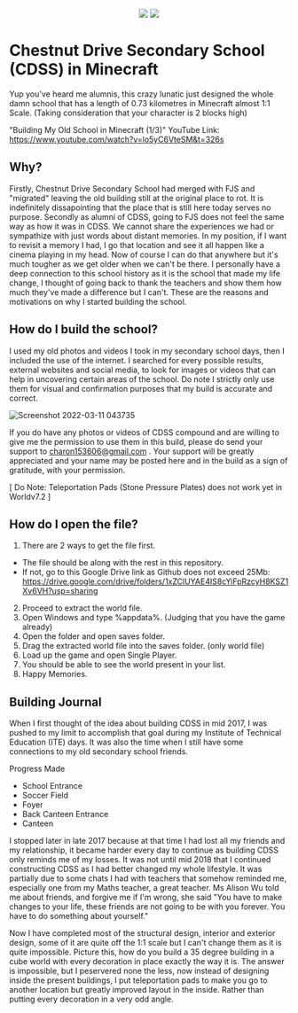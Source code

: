   <p align="center">
  <img src="https://scontent.fsin9-2.fna.fbcdn.net/v/t1.18169-9/1623292_1450443151907269_5515624249546802743_n.png?_nc_cat=103&ccb=1-5&_nc_sid=09cbfe&_nc_ohc=wEbtQfUuMe4AX9pre8t&_nc_ht=scontent.fsin9-2.fna&oh=00_AT_XtjyAFpowAFMelFAxJ75jtbS-Q58cd2NaAHKNR1F4hA&oe=624E764E" />
  
  <img src="https://scontent.fsin9-2.fna.fbcdn.net/v/t31.18172-8/10499492_1450183508599900_8232573160863887219_o.jpg?_nc_cat=106&ccb=1-5&_nc_sid=e3f864&_nc_ohc=4mIJ2u4JhfgAX_JHxRz&_nc_ht=scontent.fsin9-2.fna&oh=00_AT8sdEX3JFKibIQafSNPoAGUnjVSUYHa_BaY8zcsEsLiZw&oe=6250155F" />

# Chestnut Drive Secondary School (CDSS) in Minecraft
Yup you've heard me alumnis, this crazy lunatic just designed the whole damn school that has a length of 0.73 kilometres in Minecraft almost 1:1 Scale. (Taking consideration that your character is 2 blocks high)

  "Building My Old School in Minecraft (1/3)" YouTube Link: https://www.youtube.com/watch?v=lo5yC6VteSM&t=326s
  
  
## Why?
  Firstly, Chestnut Drive Secondary School had merged with FJS and "migrated" leaving the old building still at the original place to rot. It is indefinitely dissapointing that the place that is still here today serves no purpose. Secondly as alumni of CDSS, going to FJS does not feel the same way as how it was in CDSS. We cannot share the experiences we had or sympathize with just words about distant memories. In my position, if I want to revisit a memory I had, I go that location and see it all happen like a cinema playing in my head. Now of course I can do that anywhere but it's much tougher as we get older when we can't be there. I personally have a deep connection to this school history as it is the school that made my life change, I thought of going back to thank the teachers and show them how much they've made a difference but I can't. These are the reasons and motivations on why I started building the school.
  
## How do I build the school?

  I used my old photos and videos I took in my secondary school days, then I included the use of the internet. I searched for every possible results, external websites and social media, to look for images or videos that can help in uncovering certain areas of the school. Do note I strictly only use them for visual and confirmation purposes that my build is accurate and correct.
  
  ![Screenshot 2022-03-11 043735](https://user-images.githubusercontent.com/91014375/157750388-ec611fad-f1e7-418e-9d7f-afb4fe40f7e3.jpg)
  
  If you do have any photos or videos of CDSS compound and are willing to give me the permission to use them in this build, please do send your support to charon153606@gmail.com . Your support will be greatly appreciated and your name may be posted here and in the build as a sign of gratitude, with your permission.
  
  [ Do Note: Teleportation Pads (Stone Pressure Plates) does not work yet in Worldv7.2 ]
  
## How do I open the file?
  1. There are 2 ways to get the file first.
  * The file should be along with the rest in this repository.
  * If not, go to this Google Drive link as Github does not exceed 25Mb: https://drive.google.com/drive/folders/1xZClUYAE4IS8cYiFpRzcyH8KSZ1Xv6VH?usp=sharing
  
  2. Proceed to extract the world file.
  3. Open Windows and type %appdata%. (Judging that you have the game already)
  4. Open the folder and open saves folder.
  5. Drag the extracted world file into the saves folder. (only world file)
  6. Load up the game and open Single Player.
  7. You should be able to see the world present in your list.
  8. Happy Memories.
  
## Building Journal
  When I first thought of the idea about building CDSS in mid 2017, I was pushed to my limit to accomplish that goal during my Institute of Technical Education (ITE) days. It was also the time when I still have some connections to my old secondary school friends.
  
  Progress Made
  * School Entrance
  * Soccer Field
  * Foyer
  * Back Canteen Entrance
  * Canteen
  
  I stopped later in late 2017 because at that time I had lost all my friends and my relationship, it became harder every day to continue as building CDSS only reminds me of my losses. It was not until mid 2018 that I continued constructing CDSS as I had better changed my whole lifestyle. It was partially due to some chats I had with teachers that somehow reminded me, especially one from my Maths teacher, a great teacher. Ms Alison Wu told me about friends, and forgive me if I'm wrong, she said "You have to make changes to your life, these friends are not going to be with you forever. You have to do something about yourself."
  
  Now I have completed most of the structural design, interior and exterior design, some of it are quite off the 1:1 scale but I can't change them as it is quite impossible. Picture this, how do you build a 35 degree building in a cube world with every decoration in place exactly the way it is. The answer is impossible, but I peservered none the less, now instead of designing inside the present buildings, I put teleportation pads to make you go to another location but greatly improved layout in the inside. Rather than putting every decoration in a very odd angle.
